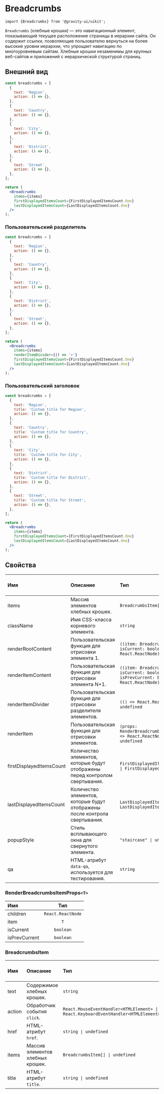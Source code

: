 <!--GITHUB_BLOCK-->

# Breadcrumbs

<!--/GITHUB_BLOCK-->

```tsx
import {Breadcrumbs} from '@gravity-ui/uikit';
```

`Breadcrumbs` (хлебные крошки) — это навигационный элемент, показывающий текущее расположение страницы в иерархии сайта. Он содержит ссылки, позволяющие пользователю вернуться на более высокие уровни иерархии, что упрощает навигацию по многоуровневым сайтам. Хлебные крошки незаменимы для крупных веб-сайтов и приложений с иерархической структурой страниц.

## Внешний вид

<!--LANDING_BLOCK

<ExampleBlock
    code={`
<Breadcrumbs
    items={[
        {
            text: 'Region',
            action: () => {},
        },
        {
            text: 'Country',
            action: () => {},
        },
        {
            text: 'City',
            action: () => {},
        },
        {
            text: 'District',
            action: () => {},
        },
        {
            text: 'Street',
            action: () => {},
        },
    ]}
    firstDisplayedItemsCount={FirstDisplayedItemsCount.One}
    lastDisplayedItemsCount={LastDisplayedItemsCount.One}
/>
`}
>
    <UIKit.Breadcrumbs
        items={[
            {
                text: 'Region',
                action: () => {},
            },
            {
                text: 'Country',
                action: () => {},
            },
            {
                text: 'City',
                action: () => {},
            },
            {
                text: 'District',
                action: () => {},
            },
            {
                text: 'Street',
                action: () => {},
            },
        ]}
        firstDisplayedItemsCount={1}
        lastDisplayedItemsCount={1}
    />
</ExampleBlock>

LANDING_BLOCK-->

<!--GITHUB_BLOCK-->

```jsx
const breadcrumbs = [
  {
    text: 'Region',
    action: () => {},
  },
  {
    text: 'Country',
    action: () => {},
  },
  {
    text: 'City',
    action: () => {},
  },
  {
    text: 'District',
    action: () => {},
  },
  {
    text: 'Street',
    action: () => {},
  },
];

return (
  <Breadcrumbs
    items={items}
    firstDisplayedItemsCount={FirstDisplayedItemsCount.One}
    lastDisplayedItemsCount={LastDisplayedItemsCount.One}
  />
);
```

<!--/GITHUB_BLOCK-->

### Пользовательский разделитель

<!--LANDING_BLOCK

<ExampleBlock
    code={`
<Breadcrumbs
    items={[
        {
            text: 'Region',
            action: () => {},
        },
        {
            text: 'Country',
            action: () => {},
        },
        {
            text: 'City',
            action: () => {},
        },
        {
            text: 'District',
            action: () => {},
        },
        {
            text: 'Street',
            action: () => {},
        },
    ]}
    renderItemDivider={() => '>'}
    firstDisplayedItemsCount={FirstDisplayedItemsCount.One}
    lastDisplayedItemsCount={LastDisplayedItemsCount.One}
/>
`}
>
    <UIKit.Breadcrumbs
        items={[
            {
                text: 'Region',
                action: () => {},
            },
            {
                text: 'Country',
                action: () => {},
            },
            {
                text: 'City',
                action: () => {},
            },
            {
                text: 'District',
                action: () => {},
            },
            {
                text: 'Street',
                action: () => {},
            },
        ]}
        renderItemDivider={() => '>'}
        firstDisplayedItemsCount={1}
        lastDisplayedItemsCount={1}
    />
</ExampleBlock>

LANDING_BLOCK-->

<!--GITHUB_BLOCK-->

```jsx
const breadcrumbs = [
  {
    text: 'Region',
    action: () => {},
  },
  {
    text: 'Country',
    action: () => {},
  },
  {
    text: 'City',
    action: () => {},
  },
  {
    text: 'District',
    action: () => {},
  },
  {
    text: 'Street',
    action: () => {},
  },
];

return (
  <Breadcrumbs
    items={items}
    renderItemDivider={() => '>'}
    firstDisplayedItemsCount={FirstDisplayedItemsCount.One}
    lastDisplayedItemsCount={LastDisplayedItemsCount.One}
  />
);
```

<!--/GITHUB_BLOCK-->

### Пользовательский заголовок

<!--LANDING_BLOCK

<ExampleBlock
    code={`
<Breadcrumbs
    items={[
        {
            text: 'Region',
            title: 'Custom title for Region',
            action: () => {},
        },
        {
            text: 'Country',
            title: 'Custom title for Country',
            action: () => {},
        },
        {
            text: 'City',
            title: 'Custom title for City',
            action: () => {},
        },
        {
            text: 'District',
            title: 'Custom title for District',
            action: () => {},
        },
        {
            text: 'Street',
            title: 'Custom title for Street',
            action: () => {},
        },
    ]}
    firstDisplayedItemsCount={FirstDisplayedItemsCount.One}
    lastDisplayedItemsCount={LastDisplayedItemsCount.One}
/>
`}
>
    <UIKit.Breadcrumbs
        items={[
            {
                text: 'Region',
                title: 'Custom title for Region',
                action: () => {},
            },
            {
                text: 'Country',
                title: 'Custom title for Country',
                action: () => {},
            },
            {
                text: 'City',
                title: 'Custom title for City',
                action: () => {},
            },
            {
                text: 'District',
                title: 'Custom title for District',
                action: () => {},
            },
            {
                text: 'Street',
                title: 'Custom title for Street',
                action: () => {},
            },
        ]}
        firstDisplayedItemsCount={1}
        lastDisplayedItemsCount={1}
    />
</ExampleBlock>

LANDING_BLOCK-->

<!--GITHUB_BLOCK-->

```jsx
const breadcrumbs = [
  {
    text: 'Region',
    title: 'Custom title for Region',
    action: () => {},
  },
  {
    text: 'Country',
    title: 'Custom title for Country',
    action: () => {},
  },
  {
    text: 'City',
    title: 'Custom title for City',
    action: () => {},
  },
  {
    text: 'District',
    title: 'Custom title for District',
    action: () => {},
  },
  {
    text: 'Street',
    title: 'Custom title for Street',
    action: () => {},
  },
];

return (
  <Breadcrumbs
    items={items}
    firstDisplayedItemsCount={FirstDisplayedItemsCount.One}
    lastDisplayedItemsCount={LastDisplayedItemsCount.One}
  />
);
```

<!--/GITHUB_BLOCK-->

## Свойства

| Имя                      | Описание                                                                    | Тип                                                                                                     | Значение по умолчанию |
| :----------------------- | :-------------------------------------------------------------------------- | :------------------------------------------------------------------------------------------------------ | :-------------------- |
| items                    | Массив элементов хлебных крошек.                                            | `BreadcrumbsItem[]`                                                                                     |                       |
| className                | Имя CSS-класса корневого элемента.                                          | `string`                                                                                                |                       |
| renderRootContent        | Пользовательская функция для отрисовки элемента 1.                          | `((item: BreadcrumbsItem, isCurrent: boolean) => React.ReactNode) \| undefined`                         |                       |
| renderItemContent        | Пользовательская функция для отрисовки элемента N+1.                        | `((item: BreadcrumbsItem, isCurrent: boolean, isPrevCurrent: boolean) => React.ReactNode) \| undefined` |                       |
| renderItemDivider        | Пользовательская функция для отрисовки разделителя элементов.               | `(() => React.ReactNode) \| undefined`                                                                  |                       |
| renderItem               | Пользовательская функция для отрисовки элементов.                           | `(props: RenderBreadcrumbsItemProps<T>) => React.ReactNode) \| undefined`                               |                       |
| firstDisplayedItemsCount | Количество элементов, которые будут отображены перед контролом свертывания. | `FirstDisplayedItemsCount.Zero \| FirstDisplayedItemsCount.One`                                         |                       |
| lastDisplayedItemsCount  | Количество элементов, которые будут отображены после контрола свертывания.  | `LastDisplayedItemsCount.One \| LastDisplayedItemsCount.Two`                                            |                       |
| popupStyle               | Стиль всплывающего окна для свернутого элемента.                            | `"staircase" \| undefined`                                                                              |                       |
| qa                       | HTML-атрибут `data-qa`, используется для тестирования.                      | `string`                                                                                                |                       |

### RenderBreadcrumbsItemProps`<T>`

| Имя           |        Тип        |
| :------------ | :---------------: |
| children      | `React.ReactNode` |
| item          |        `T`        |
| isCurrent     |     `boolean`     |
| isPrevCurrent |     `boolean`     |

### BreadcrumbsItem

| Имя    | Описание                         | Тип                                                                               | Значение по умолчанию |
| :----- | :------------------------------- | :-------------------------------------------------------------------------------- | :-------------------- |
| text   | Содержимое хлебных крошек.       | `string`                                                                          |                       |
| action | Обработчик события `click`.      | `React.MouseEventHandler<HTMLElement> \| React.KeyboardEventHandler<HTMLElement>` |                       |
| href   | HTML-атрибут `href`.             | `string \| undefined`                                                             |                       |
| items  | Массив элементов хлебных крошек. | `BreadcrumbsItem[] \| undefined`                                                  |                       |
| title  | HTML-атрибут `title`.            | `string \| undefined`                                                             |                       |
